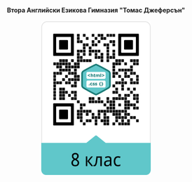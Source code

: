 <p align="center">
<b>Втора Английски Езикова Гимназия "Томас Джеферсън"</b>
<br>
<br>
  <a href="https://martinbyalov.github.io/gallery-8-klas/"><img src="img/Gallery_short.png" width="250" height="350"></a>
</p
  

